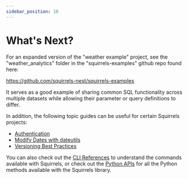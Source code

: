 ```yaml
---
sidebar_position: 10
---
```


# What's Next?

For an expanded version of the "weather example" project, see the "weather_analytics" folder in the "squirrels-examples" github repo found here:

https://github.com/squirrels-nest/squirrels-examples

It serves as a good example of sharing common SQL functionality across multiple datasets while allowing their parameter or query definitions to differ.

In addition, the following topic guides can be useful for certain Squirrels projects:
- [Authentication](../topics/auth)
- [Modify Dates with dateutils](../topics/modify-dates)
- [Versioning Best Practices](../tips/versioning)

You can also check out the [CLI References](/docs/category/cli-references) to understand the commands available with Squirrels, or check out the [Python APIs](/docs/category/python-apis) for all the Python methods available with the Squirrels library.
